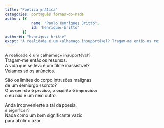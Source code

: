 ```yaml
---
title: "Poética prática"
categories: português formas-do-nada
author: [{
			name: "Paulo Henriques Britto",
			id: "henriques-britto"
		}]
authorid: "henriques-britto"
excpt: "A realidade é um calhamaço insuportável? Tragam-me então os resumos."
---
```

A realidade é um calhamaço insuportável? \
Tragam-me então os resumos. \
A vida que se leva é um filme inassistível? \
Vejamos só os anúncios.

São os limites do corpo intrusões malignas \
de um demiurgo escroto? \
O corpo não é preciso, o espírito é impreciso: \
o eu não é um nem outro.

Anda inconveniente a tal da poesia, \
a significar? \
Nada como um bom significante vazio \
para abolir o azar.